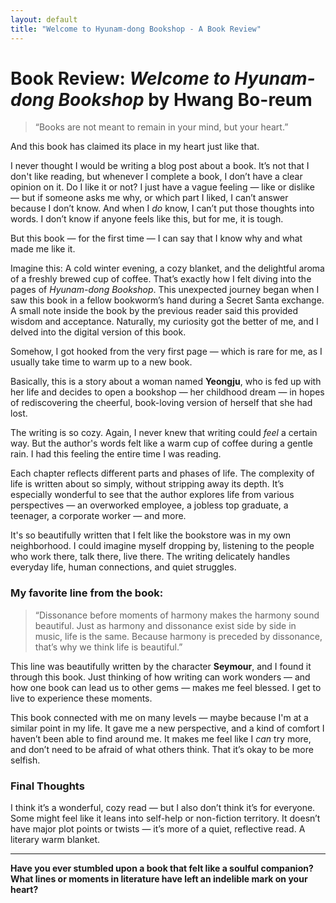 ```yaml
---
layout: default
title: "Welcome to Hyunam-dong Bookshop - A Book Review"
---
```


# Book Review: *Welcome to Hyunam-dong Bookshop* by Hwang Bo-reum

> “Books are not meant to remain in your mind, but your heart.”

And this book has claimed its place in my heart just like that.

I never thought I would be writing a blog post about a book. It’s not that I don't like reading, but whenever I complete a book, I don’t have a clear opinion on it. Do I like it or not? I just have a vague feeling — like or dislike — but if someone asks me why, or which part I liked, I can’t answer because I don’t know. And when I *do* know, I can’t put those thoughts into words. I don’t know if anyone feels like this, but for me, it is tough.

But this book — for the first time — I can say that I know why and what made me like it.

Imagine this: A cold winter evening, a cozy blanket, and the delightful aroma of a freshly brewed cup of coffee. That’s exactly how I felt diving into the pages of *Hyunam-dong Bookshop*. This unexpected journey began when I saw this book in a fellow bookworm’s hand during a Secret Santa exchange. A small note inside the book by the previous reader said this provided wisdom and acceptance. Naturally, my curiosity got the better of me, and I delved into the digital version of this book.

Somehow, I got hooked from the very first page — which is rare for me, as I usually take time to warm up to a new book.

Basically, this is a story about a woman named **Yeongju**, who is fed up with her life and decides to open a bookshop — her childhood dream — in hopes of rediscovering the cheerful, book-loving version of herself that she had lost.

The writing is so cozy. Again, I never knew that writing could *feel* a certain way. But the author's words felt like a warm cup of coffee during a gentle rain. I had this feeling the entire time I was reading.

Each chapter reflects different parts and phases of life. The complexity of life is written about so simply, without stripping away its depth. It’s especially wonderful to see that the author explores life from various perspectives — an overworked employee, a jobless top graduate, a teenager, a corporate worker — and more.

It's so beautifully written that I felt like the bookstore was in my own neighborhood. I could imagine myself dropping by, listening to the people who work there, talk there, live there. The writing delicately handles everyday life, human connections, and quiet struggles.

### My favorite line from the book:

> “Dissonance before moments of harmony makes the harmony sound beautiful. Just as harmony and dissonance exist side by side in music, life is the same. Because harmony is preceded by dissonance, that’s why we think life is beautiful.”

This line was beautifully written by the character **Seymour**, and I found it through this book. Just thinking of how writing can work wonders — and how one book can lead us to other gems — makes me feel blessed. I get to live to experience these moments.

This book connected with me on many levels — maybe because I'm at a similar point in my life. It gave me a new perspective, and a kind of comfort I haven’t been able to find around me. It makes me feel like I *can* try more, and don’t need to be afraid of what others think. That it’s okay to be more selfish.

### Final Thoughts

I think it’s a wonderful, cozy read — but I also don’t think it’s for everyone. Some might feel like it leans into self-help or non-fiction territory. It doesn’t have major plot points or twists — it’s more of a quiet, reflective read. A literary warm blanket.

---

**Have you ever stumbled upon a book that felt like a soulful companion? What lines or moments in literature have left an indelible mark on your heart?**
